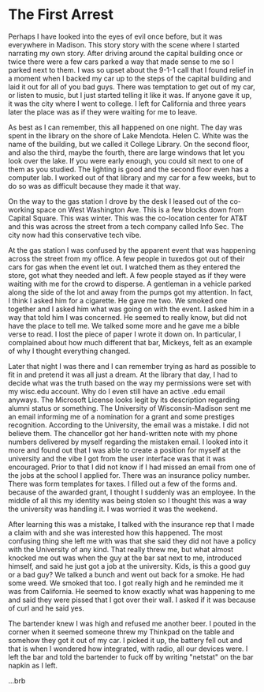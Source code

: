 # The First Arrest

Perhaps I have looked into the eyes of evil once before, but it was everywhere in Madison. This story story with the scene where I started narrating my own story. After driving around the capital building once or twice there were a few cars parked a way that made sense to me so I parked next to them. I was so upset about the 9-1-1 call that I found relief in a moment when I backed my car up to the steps of the capital building and laid it out for all of you bad guys. There was temptation to get out of my car, or listen to music, but I just started telling it like it was. If anyone gave it up, it was the city where I went to college. I left for California and three years later the place was as if they were waiting for me to leave.

As best as I can remember, this all happened on one night. The day was spent in the library on the shore of Lake Mendota. Helen C. White was the name of the building, but we called it College Library. On the second floor, and also the third, maybe the fourth, there are large windows that let you look over the lake. If you were early enough, you could sit next to one of them as you studied. The lighting is good and the second floor even has a computer lab. I worked out of that library and my car for a few weeks, but to do so was as difficult because they made it that way.

On the way to the gas station I drove by the desk I leased out of the co-working space on West Washington Ave. This is a few blocks down from Capital Square. This was winter. This was the co-location center for AT&T and this was across the street from a tech company called Info Sec. The city now had this conservative tech vibe.

At the gas station I was confused by the apparent event that was happening across the street from my office. A few people in tuxedos got out of their cars for gas when the event let out. I watched them as they entered the store, got what they needed and left. A few people stayed as if they were waiting with me for the crowd to disperse. A gentleman in a vehicle parked along the side of the lot and away from the pumps got my attention. In fact, I think I asked him for a cigarette. He gave me two. We smoked one together and I asked him what was going on with the event. I asked him in a way that told him I was concerned. He seemed to really know, but did not have the place to tell me. We talked some more and he gave me a bible verse to read. I lost the piece of paper I wrote it down on. In particular, I complained about how much different that bar, Mickeys, felt as an example of why I thought everything changed.

Later that night I was there and I can remember trying as hard as possible to fit in and pretend it was all just a dream. At the library that day, I had to decide what was the truth based on the way my permissions were set with my wisc.edu account. Why do I even still have an active .edu email anyways. The Microsoft License looks legit by its description regarding alumni status or something. The University of Wisconsin-Madison sent me an email informing me of a nomination for a grant and some prestiges recognition. According to the University, the email was a mistake. I did not believe them. The chancellor got her hand-written note with my phone numbers delivered by myself regarding the mistaken email. I looked into it more and found out that I was able to create a position for myself at the university and the vibe I got from the user interface was that it was encouraged. Prior to that I did not know if I had missed an email from one of the jobs at the school I applied for. There was an insurance policy number. There was form templates for taxes. I filled out a few of the forms and. because of the awarded grant, I thought I suddenly was an employee. In the middle of all this my identity was being stolen so I thought this was a way the university was handling it. I was worried it was the weekend.

After learning this was a mistake, I talked with the insurance rep that I made a claim with and she was interested how this happened. The most confusing thing she left me with was that she said they did not have a policy with the University of any kind. That really threw me, but what almost knocked me out was when the guy at the bar sat next to me, introduced himself, and said he just got a job at the university. Kids, is this a good guy or a bad guy? We talked a bunch and went out back for a smoke. He had some weed. We smoked that too. I got really high and he reminded me it was from California. He seemed to know exactly what was happening to me and said they were pissed that I got over their wall. I asked if it was because of curl and he said yes.

The bartender knew I was high and refused me another beer. I pouted in the corner when it seemed someone threw my Thinkpad on the table and somehow they got it out of my car. I picked it up, the battery fell out and that is when I wondered how integrated, with radio, all our devices were. I left the bar and told the bartender to fuck off by writing "netstat" on the bar napkin as I left.

...brb
